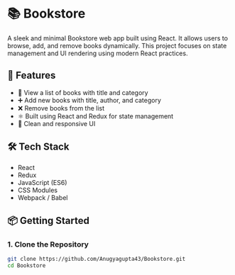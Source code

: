 # 📚 Bookstore

A sleek and minimal Bookstore web app built using React. It allows users to browse, add, and remove books dynamically. This project focuses on state management and UI rendering using modern React practices.

## 🚀 Features

- 📘 View a list of books with title and category
- ➕ Add new books with title, author, and category
- ❌ Remove books from the list
- ⚛️ Built using React and Redux for state management
- 🧼 Clean and responsive UI

## 🛠️ Tech Stack

- React
- Redux
- JavaScript (ES6)
- CSS Modules
- Webpack / Babel

## 📦 Getting Started

### 1. Clone the Repository

```bash
git clone https://github.com/Anugyagupta43/Bookstore.git
cd Bookstore
